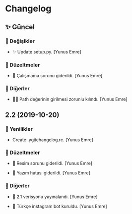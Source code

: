 # Changelog


## ✨ Güncel

### 🌌 Değişikler

* ✨ Update setup.py. [Yunus Emre]

### 🗽 Düzeltmeler

* 🐞 Çalışmama sorunu giderildi. [Yunus Emre]

### 📡 Diğerler

* 👮‍♂️ Path değerinin girilmesi zorunlu kılındı. [Yunus Emre]


## 2.2 (2019-10-20)

### 🚀 Yenilikler

* Create .ygitchangelog.rc. [Yunus Emre]

### 🗽 Düzeltmeler

* 🐛 Resim sorunu giderildi. [Yunus Emre]

* 🐛 Yazım hatası giderildi. [Yunus Emre]

### 📡 Diğerler

* 📡 2.1 verisyonu yayınalandı. [Yunus Emre]

* 🚀 Türkçe instagram bot kuruldu. [Yunus Emre]


